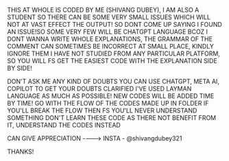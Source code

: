 THIS AT WHOLE IS CODED BY ME (SHIVANG DUBEY), I AM ALSO A STUDENT SO THERE CAN BE SOME VERY SMALL ISSUES WHICH WILL NOT 
AT VAST EFFECT THE OUTPUT! SO DONT COME UP SAYING I FOUND AN ISSUE!SO SOME VERY FEW WILL BE CHATGPT LANGUAGE
BCOZ I DONT WANNA WRITE WHOLE EXPLANATIONS, THE GRAMMAR OF THE COMMENT CAN SOMETIMES BE INCORRECT AT SMALL PLACE, KINDLY IGNORE THEM
I HAVE NOT STUDIED FROM ANY PARTICULAR PLATFORM, SO YOU WILL FS GET THE EASIEST CODE WITH THE EXPLANATION SIDE BY SIDE! 

DON'T ASK ME ANY KIND OF DOUBTS YOU CAN USE CHATGPT, META AI, COPILOT TO GET YOUR DOUBTS CLARIFIED
I'VE USED LAYMAN LANGUAGE AS MUCH AS POSSIBLE!
NEW CODES WILL BE ADDED TIME BY TIME!
GO WITH THE FLOW OF THE CODES MADE UP IN FOLDER IF YOU'LL BREAK THE FLOW THEN FS YOU'LL NEVER UNDERSTAND SOMETHING
DON'T LEARN THESE CODE AS THERE NOT BENEFIT FROM IT, UNDERSTAND THE CODES INSTEAD

CAN GIVE APPRECIATION ----> INSTA - @shivangdubey321

THANKS!

